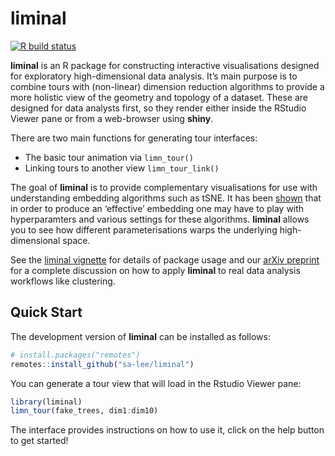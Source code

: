 
<!-- README.md is generated from README.Rmd. Please edit that file -->

# liminal

<!-- badges: start -->

[![R build
status](https://github.com/sa-lee/liminal/workflows/R-CMD-check/badge.svg)](https://github.com/sa-lee/liminal/actions)
<!-- badges: end -->

**liminal** is an R package for constructing interactive visualisations
designed for exploratory high-dimensional data analysis. It’s main
purpose is to combine tours with (non-linear) dimension reduction
algorithms to provide a more holistic view of the geometry and topology
of a dataset. These are designed for data analysts first, so they render
either inside the RStudio Viewer pane or from a web-browser using
**shiny**.

There are two main functions for generating tour interfaces:

-   The basic tour animation via `limn_tour()`
-   Linking tours to another view `limn_tour_link()`

The goal of **liminal** is to provide complementary visualisations for
use with understanding embedding algorithms such as tSNE. It has been
[shown](https://distill.pub/2016/misread-tsne/) that in order to produce
an ‘effective’ embedding one may have to play with hyperparamters and
various settings for these algorithms. **liminal** allows you to see how
different parameterisations warps the underlying high-dimensional space.

See the [liminal
vignette](https://sa-lee.github.io/liminal/articles/liminal.html) for
details of package usage and our [arXiv
preprint](https://arxiv.org/abs/2012.06077) for a complete discussion on
how to apply **liminal** to real data analysis workflows like
clustering.

## Quick Start

The development version of **liminal** can be installed as follows:

``` r
# install.packages("remotes")
remotes::install_github("sa-lee/liminal")
```

You can generate a tour view that will load in the Rstudio Viewer pane:

``` r
library(liminal)
limn_tour(fake_trees, dim1:dim10)
```

The interface provides instructions on how to use it, click on the help
button to get started!

